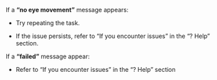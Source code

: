 If a **“no eye movement”** message appears:

- Try repeating the task.

- If the issue persists, refer to “If you encounter issues” in the “? Help” section.

If a **“failed”** message appear:

- Refer to “If you encounter issues” in the “? Help” section
